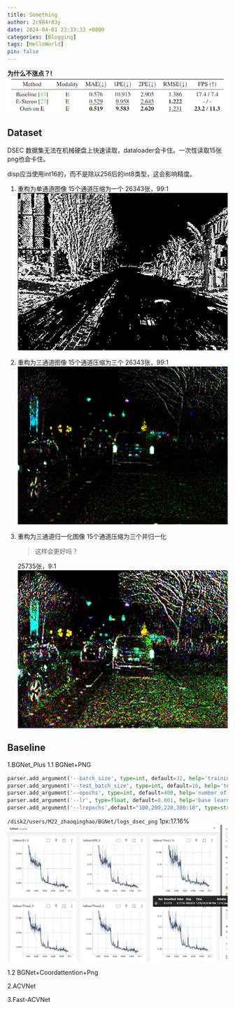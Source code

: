```yaml
---
title: Something
author: 2c984r83y
date: 2024-04-01 23:33:33 +0800
categories: [Blogging]
tags: [HelloWorld]
pin: false
---
```

**为什么不涨点？!**
![20240402214836](https://raw.githubusercontent.com/2c984r83y/picgo_picbed/main/blog_img/20240402214836.png)

## Dataset

DSEC 数据集无法在机械硬盘上快速读取，dataloader会卡住。一次性读取15张png也会卡住。

disp应当使用int16的，而不是除以256后的int8类型，这会影响精度。

1. 重构为单通道图像
   15个通道压缩为一个
   26343张，99:1
   ![20240402214659](https://raw.githubusercontent.com/2c984r83y/picgo_picbed/main/blog_img/20240402214659.png)
2. 重构为三通道图像
   15个通道压缩为三个
   26343张，99:1
   ![20240402214726](https://raw.githubusercontent.com/2c984r83y/picgo_picbed/main/blog_img/20240402214726.png)
3. 重构为三通道归一化图像
   15个通道压缩为三个并归一化

   > 这样会更好吗？
   >

   25735张，9:1
   ![20240402214747](https://raw.githubusercontent.com/2c984r83y/picgo_picbed/main/blog_img/20240402214747.png)

## Baseline

1.BGNet_Plus
1.1 BGNet+PNG

```python
parser.add_argument('--batch_size', type=int, default=32, help='training batch size')
parser.add_argument('--test_batch_size', type=int, default=16, help='testing batch size')
parser.add_argument('--epochs', type=int, default=400, help='number of epochs to train')
parser.add_argument('--lr', type=float, default=0.001, help='base learning rate')
parser.add_argument('--lrepochs',default="100,200,220,300:10", type=str,  help='the epochs to decay lr: the downscale rate')
```

`/disk2/users/M22_zhaoqinghao/BGNet/logs_dsec_png`
1px:17.16%
![20240402215435](https://raw.githubusercontent.com/2c984r83y/picgo_picbed/main/blog_img/20240402215435.png)

1.2 BGNet+Coordattention+Png

2.ACVNet

3.Fast-ACVNet

